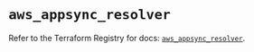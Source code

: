 # `aws_appsync_resolver`

Refer to the Terraform Registry for docs: [`aws_appsync_resolver`](https://registry.terraform.io/providers/hashicorp/aws/6.11.0/docs/resources/appsync_resolver).
